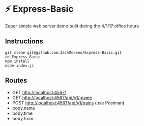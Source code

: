 # :zap: Express-Basic

Zuper simple web server demo built during the 4/1/17 office hours

## Instructions

```
git clone git@github.com:ZachMoreno/Express-Basic.git
cd Express-Basic
npm install
node index.js
```

## Routes

 - GET [http://localhost:4567/](http://localhost:4567/)
 - GET [http://localhost:4567/api/v1/:name](http://localhost:4567/api/v1/zach)
 - POST [http://localhost:4567/api/v1/trains](http://localhost:4567/api/v1/trains) (use Postman)
  - body.name
  - body.time
  - body.from
